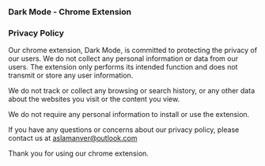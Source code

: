 ### Dark Mode - Chrome Extension 

### Privacy Policy

Our chrome extension, Dark Mode, is committed to protecting the privacy of our users. We do not collect any personal information or data from our users. The extension only performs its intended function and does not transmit or store any user information.

We do not track or collect any browsing or search history, or any other data about the websites you visit or the content you view.

We do not require any personal information to install or use the extension.

If you have any questions or concerns about our privacy policy, please contact us at aslamanver@outlook.com

Thank you for using our chrome extension.
